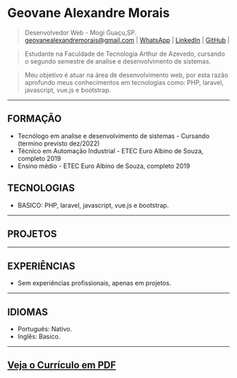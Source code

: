 # Geovane Alexandre Morais 
> Desenvolvedor Web - Mogi Guaçu,SP.\
> [geovanealexandremorais@gmail.com](mailto:geovanealexandremorais@gmail.com)
| [WhatsApp](https://api.whatsapp.com/send?phone=5519991784852)
| [LinkedIn](https://www.linkedin.com/in/geovane-alexandre-morais-b901561a5/)
| [GitHub](https://github.com/geovane-morais) |

> Estudante na Faculdade de Tecnologia Arthur de Azevedo, cursando o segundo semestre de analise e desenvolvimento de sistemas.

> Meu objetivo é atuar na área de desenvolvimento web, por esta razão aprofundo meus conhecimentos em tecnologias como: PHP, laravel, javascript, vue.js e bootstrap.
-----

## FORMAÇÃO
- Tecnólogo em analise e desenvolvimento de sistemas - Cursando (termino previsto dez/2022)
- Técnico em Automação Industrial - ETEC Euro Albino de Souza, completo 2019
- Ensino médio - ETEC Euro Albino de Souza, completo 2019

## TECNOLOGIAS
- BASICO: PHP, laravel, javascript, vue.js e bootstrap.
-----

## PROJETOS
-----

## EXPERIÊNCIAS
- Sem experiências profissionais, apenas em projetos.
-----

## IDIOMAS
- Português: Nativo.
- Inglês:    Basico.
-----

## [Veja o Currículo em PDF](/docs/GeovaneMorais.pdf)
